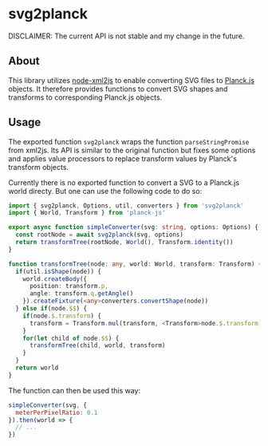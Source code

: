# svg2planck

DISCLAIMER: The current API is not stable and my change in the future.

## About

This library utilizes [node-xml2js](https://www.npmjs.com/package/xml2js) to enable converting SVG files to [Planck.js](https://github.com/shakiba/planck.js) objects. It therefore provides functions to convert SVG shapes and transforms to corresponding Planck.js objects.

## Usage

The exported function `svg2planck` wraps the function `parseStringPromise` from xml2js. Its API is similar to the original function but fixes some options and applies value processors to replace transform values by Planck's transform objects.

Currently there is no exported function to convert a SVG to a Planck.js world directy. But one can use the following code to do so:

```typescript
import { svg2planck, Options, util, converters } from 'svg2planck'
import { World, Transform } from 'planck-js'

export async function simpleConverter(svg: string, options: Options) {
  const rootNode = await svg2planck(svg, options)
  return transformTree(rootNode, World(), Transform.identity())
}

function transformTree(node: any, world: World, transform: Transform) {
  if(util.isShape(node)) {
    world.createBody({
      position: transform.p,
      angle: transform.q.getAngle()
    }).createFixture(<any>converters.convertShape(node))
  } else if(node.$$) {
    if(node.$.transform) {
      transform = Transform.mul(transform, <Transform>node.$.transform)
    }
    for(let child of node.$$) {
      transformTree(child, world, transform)
    }
  }
  return world
}
```

The function can then be used this way:

```javascript
simpleConverter(svg, {
  meterPerPixelRatio: 0.1
}).then(world => {
  // ...
})
```